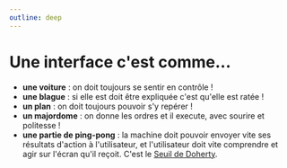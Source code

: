 ```yaml
---
outline: deep
---
```


# Une interface c'est comme...

- **une voiture** : on doit toujours se sentir en contrôle !
- **une blague** : si elle est doit être expliquée c'est qu'elle est ratée !
- **un plan** : on doit toujours pouvoir s'y repérer !
- **un majordome** : on donne les ordres et il execute, avec sourire et
  politesse !
- **une partie de ping-pong** : la machine doit pouvoir envoyer vite ses
  résultats d'action à l'utilisateur, et l'utilisateur doit vite comprendre et
  agir sur l'écran qu'il reçoit. C'est le
  [Seuil de Doherty](https://ux-lois.github.io/cards/05-principle-doherty-threshold/).
